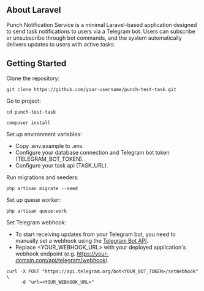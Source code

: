 ## About Laravel

Punch Notification Service is a minimal Laravel-based application designed to send task notifications to users via a Telegram bot. Users can subscribe or unsubscribe through bot commands, and the system automatically delivers updates to users with active tasks.

## Getting Started

Clone the repository:
<pre><code>git clone https://github.com/your-username/punch-test-task.git</code></pre>

Go to project:
<pre><code>cd punch-test-task</code></pre>

<pre><code>composer install</code></pre>
Set up environment variables:



- Copy .env.example to .env.
- Configure your database connection and Telegram bot token (TELEGRAM_BOT_TOKEN).
- Configure your task api (TASK_URL).

Run migrations and seeders:
<pre><code>php artisan migrate --seed</code></pre>

Set up queue worker:
<pre><code>php artisan queue:work</code></pre>

Set Telegram webhook:
- To start receiving updates from your Telegram bot, you need to manually set a webhook using the [Telegram Bot API](https://core.telegram.org/bots/api#setwebhook).
- Replace <YOUR_WEBHOOK_URL> with your deployed application's webhook endpoint (e.g. https://your-domain.com/api/telegram/webhook).

<pre><code>curl -X POST "https://api.telegram.org/bot&lt;YOUR_BOT_TOKEN&gt;/setWebhook" \
     -d "url=&lt;YOUR_WEBHOOK_URL&gt;"</code></pre>

